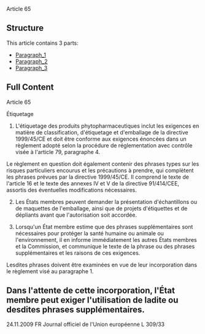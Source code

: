 Article 65

## Structure

This article contains 3 parts:

- [Paragraph_1](./Paragraph_1.md)
- [Paragraph_2](./Paragraph_2.md)
- [Paragraph_3](./Paragraph_3.md)

## Full Content

Article 65

Étiquetage

1.   L'étiquetage des produits phytopharmaceutiques inclut les exigences en matière de classification, d'étiquetage et d'emballage de la directive 1999/45/CE  et doit  être conforme  aux exigences énoncées dans un règlement adopté selon la procédure de réglementation avec contrôle visée à l'article 79, paragraphe 4.

Le règlement en question doit également contenir des phrases types sur les risques particuliers encourus et les précautions à prendre, qui complètent les phrases prévues par la directive 1999/45/CE. Il comprend le texte de l'article 16 et le texte des annexes IV et V de la directive 91/414/CEE, assortis des éventuelles modifications nécessaires.

2.   Les États membres    peuvent  demander   la présentation d'échantillons ou de maquettes de l'emballage, ainsi que de projets d'étiquettes et de dépliants avant que l'autorisation soit accordée.

3.   Lorsqu'un État membre estime que des phrases supplémentaires sont nécessaires pour protéger la santé humaine ou animale ou l'environnement, il en informe immédiatement les autres États membres et la Commission, et communique le texte de la phrase ou des phrases supplémentaires et les raisons de ces exigences.

Lesdites phrases doivent être examinées en vue de leur incorporation dans le règlement visé au paragraphe 1.

Dans l'attente de cette incorporation, l'État membre peut exiger l'utilisation de ladite ou desdites phrases supplémentaires.
---


24.11.2009           FR                         Journal officiel de l'Union européenne                                     L 309/33